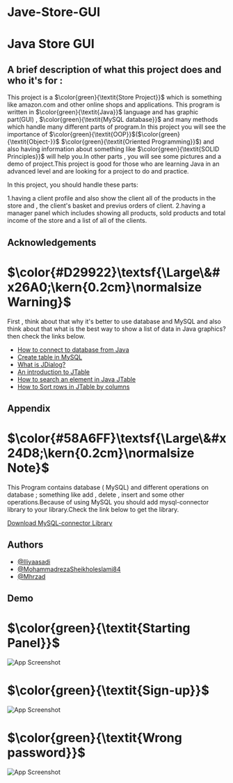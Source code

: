 # Jave-Store-GUI




# Java Store GUI

## A brief description of what this project does and who it's for : 
This project is a $\color{green}{\textit{Store Project}}$ which is something like amazon.com and other online shops and applications. This program is written in $\color{green}{\textit{Java}}$ language and has graphic part(GUI) , $\color{green}{\textit{MySQL database}}$ and many methods which handle many different parts of program.In this project you will see the importance of $\color{green}{\textit{OOP}}$($\color{green}{\textit{Object-}}$ $\color{green}{\textit{Oriented Programming}}$) and also having information about something like $\color{green}{\textit{SOLID Principles}}$ will help you.In other parts , you will see some pictures and a demo of project.This project is good for those who are learning Java in an advanced level and are looking for a project to do and practice.


In this project, you should handle these parts: 

1.having a client profile and also show the client all of the products in the store and , the client's basket and previus orders of client.
2.having a manager panel which includes showing all products, sold products and total income of the store and a list of all of the clients.




## Acknowledgements

# $\color{#D29922}\textsf{\Large\&#x26A0;\kern{0.2cm}\normalsize Warning}$  
First , think about that why it's better to use database and MySQL and also think about that what is the best way to show a list of data in Java graphics? then check the links below.
 - [How to connect to database from Java](https://www.javatpoint.com/example-to-connect-to-the-mysql-database)
 - [Create table in MySQL](https://www.youtube.com/watch?v=XfrgCK6BX5w)
 - [What is JDialog?](https://www.geeksforgeeks.org/java-swing-jdialog-examples/)
 - [An introduction to JTable](https://www.geeksforgeeks.org/java-swing-jtable/)
 - [How to search an element in Java JTable](https://stackoverflow.com/questions/22066387/how-to-search-an-element-in-a-jtable-java)
 - [How to Sort rows in JTable by columns](https://stackoverflow.com/questions/28823670/how-to-sort-jtable-in-shortest-way)



## Appendix

# $\color{#58A6FF}\textsf{\Large\&#x24D8;\kern{0.2cm}\normalsize Note}$

This Program contains database ( MySQL) and different operations on database ; something like add , delete , insert and some other operations.Because of using MySQL you should add mysql-connector library to your library.Check the link below to get the library. 

[Download MySQL-connector Library](https://dev.mysql.com/downloads/connector/j/)


## Authors

- [@Iliyaasadi](https://github.com/iliyaasadi)
- [@MohammadrezaSheikholeslami84](https://github.com/MohammadrezaSheikholeslami84)
- [@Mhrzad](https://github.com/Mhrzad)




## Demo

# $\color{green}{\textit{Starting Panel}}$
![App Screenshot](https://github.com/MohammadrezaSheikholeslami84/Jave-Store-GUI/assets/153519525/46dc8955-a470-4094-bdfd-aad4e146d16e)

# $\color{green}{\textit{Sign-up}}$
![App Screenshot](https://github.com/MohammadrezaSheikholeslami84/Jave-Store-GUI/assets/153519525/7b87e1e1-f51c-4d88-ae8c-248efb87c493)

# $\color{green}{\textit{Wrong password}}$
![App Screenshot](https://github.com/MohammadrezaSheikholeslami84/Jave-Store-GUI/assets/153519525/2bc0724b-8f85-405f-b584-b7c3cb9d2350)

